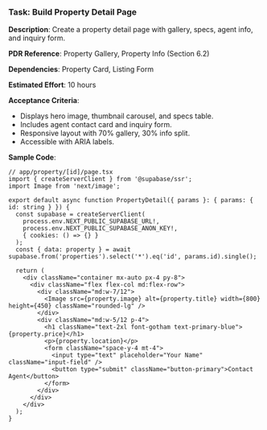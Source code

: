 ### Task: Build Property Detail Page

**Description**: Create a property detail page with gallery, specs, agent info, and inquiry form.

**PDR Reference**: Property Gallery, Property Info (Section 6.2)

**Dependencies**: Property Card, Listing Form

**Estimated Effort**: 10 hours

**Acceptance Criteria**:
- Displays hero image, thumbnail carousel, and specs table.
- Includes agent contact card and inquiry form.
- Responsive layout with 70% gallery, 30% info split.
- Accessible with ARIA labels.

**Sample Code**:
```tsx
// app/property/[id]/page.tsx
import { createServerClient } from '@supabase/ssr';
import Image from 'next/image';

export default async function PropertyDetail({ params }: { params: { id: string } }) {
  const supabase = createServerClient(
    process.env.NEXT_PUBLIC_SUPABASE_URL!,
    process.env.NEXT_PUBLIC_SUPABASE_ANON_KEY!,
    { cookies: () => {} }
  );
  const { data: property } = await supabase.from('properties').select('*').eq('id', params.id).single();

  return (
    <div className="container mx-auto px-4 py-8">
      <div className="flex flex-col md:flex-row">
        <div className="md:w-7/12">
          <Image src={property.image} alt={property.title} width={800} height={450} className="rounded-lg" />
        </div>
        <div className="md:w-5/12 p-4">
          <h1 className="text-2xl font-gotham text-primary-blue">{property.price}</h1>
          <p>{property.location}</p>
          <form className="space-y-4 mt-4">
            <input type="text" placeholder="Your Name" className="input-field" />
            <button type="submit" className="button-primary">Contact Agent</button>
          </form>
        </div>
      </div>
    </div>
  );
}
```